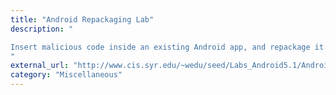 ```yaml
---
title: "Android Repackaging Lab"
description: "

Insert malicious code inside an existing Android app, and repackage it.
"
external_url: "http://www.cis.syr.edu/~wedu/seed/Labs_Android5.1/Android_Repackaging"
category: "Miscellaneous"
---
```

